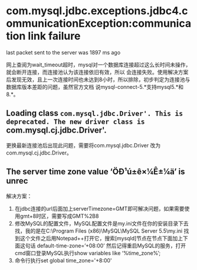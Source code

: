 # com.mysql.jdbc.exceptions.jdbc4.communicationException:communication link failure
last packet sent to the server was 1897 ms ago

网上查阅为wait_timeout超时，mysql对一个数据库连接超过这么长时间未操作，就会断开连接，而连接池认为该连接依旧有效，所以
会连接失败。使用解决方案后发现无效，且上一次连接时间也未达到8小时，所以排除，初步判定为连接池与数据库版本差距的问题，虽然官方文档
说mysql-connect-5.\*支持mysql5.\*和8.\*。

## Loading class `com.mysql.jdbc.Driver'. This is deprecated. The new driver class is `com.mysql.cj.jdbc.Driver'.

更换最新连接池后出现此问题，需要将com.mysql.jdbc.Driver  改为  com.mysql.cj.jdbc.Driver。

## The server time zone value ‘ÖÐ¹ú±ê×¼Ê±¼ä’ is unrec

解决方案：<br>
1. 在jdbc连接的url后面加上serverTimezone=GMT即可解决问题，如果需要使用gmt+8时区，需要写成GMT%2B8<br>
2. 修改MySQL的配置文件，MySQL配置文件是my.ini文件在你的安装目录下去找，我的是在C:\Program Files (x86)\MySQL\MySQL Server 5.5\my.ini
找到这个文件之后用Notepad++打开它，搜索[mysqld]节点在节点下面加上下面这句话
default-time-zone=’+08:00’
然后记得重启MySQL的服务，打开cmd窗口登录MySQL执行show variables like ‘%time_zone%’;<br>
3. 命令行执行set global time_zone='+8:00'
